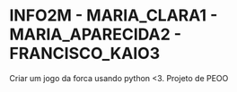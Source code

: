 # INFO2M - MARIA_CLARA1 - MARIA_APARECIDA2 - FRANCISCO_KAIO3
Criar um jogo da forca usando python &lt;3. Projeto de PEOO
